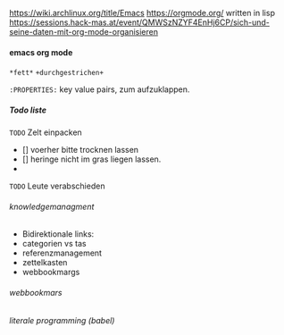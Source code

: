 https://wiki.archlinux.org/title/Emacs
https://orgmode.org/ written in lisp
https://sessions.hack-mas.at/event/QMWSzNZYF4EnHj6CP/sich-und-seine-daten-mit-org-mode-organisieren

#### emacs org mode

`*fett*` 
`+durchgestrichen+`

`:PROPERTIES:` key value pairs, zum aufzuklappen. 

##### Todo liste 

`TODO` Zelt einpacken
- [] voerher bitte trocknen lassen
- [] heringe nicht im gras liegen lassen. 
- 
`TODO` Leute verabschieden

###### knowledgemanagment

- Bidirektionale links:
- categorien vs tas
- referenzmanagement
- zettelkasten
- webbookmargs

###### webbookmars
###### literale programming (babel)


